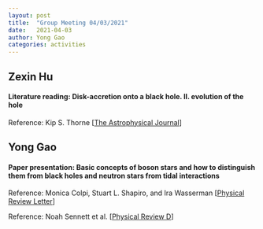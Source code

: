 ```yaml
---
layout: post
title:  "Group Meeting 04/03/2021"
date:   2021-04-03
author: Yong Gao
categories: activities
---
```



##  Zexin Hu

#### Literature reading: Disk-accretion onto a black hole. II. evolution of the hole

Reference: Kip S. Thorne [[The Astrophysical Journal](https://ui.adsabs.harvard.edu/abs/1974ApJ...191..507T/abstract)]


##  Yong Gao

#### Paper presentation: Basic concepts of boson stars and how to distinguish them from black holes and neutron stars from tidal interactions

Reference: Monica Colpi, Stuart L. Shapiro, and Ira Wasserman [[Physical Review Letter](https://journals.aps.org/prl/abstract/10.1103/PhysRevLett.57.2485)]

Reference: Noah Sennett et al. [[Physical Review D](https://journals.aps.org/prd/abstract/10.1103/PhysRevD.96.024002)]



